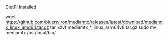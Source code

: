 DietPI Installed

wget https://github.com/bluenviron/mediamtx/releases/latest/download/mediamtx_linux_amd64.tar.gz
tar xzvf mediamtx_*_linux_arm64v8.tar.gz
sudo mv mediamtx /usr/local/bin/
